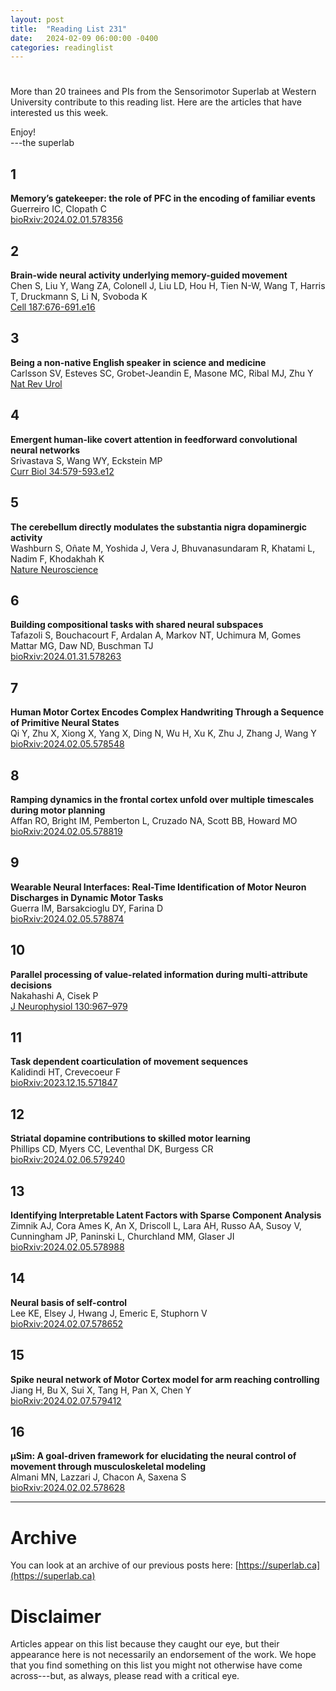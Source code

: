 ```yaml
---
layout: post
title:  "Reading List 231"
date:   2024-02-09 06:00:00 -0400
categories: readinglist
---
```


# 

More than 20 trainees and PIs from the Sensorimotor Superlab at Western University contribute to this reading list. Here are the articles that have interested us this week.

Enjoy!  
---the superlab 


## 1
**Memory’s gatekeeper: the role of PFC in the encoding of familiar events**  
Guerreiro IC, Clopath C  
[bioRxiv:2024.02.01.578356](https://www.biorxiv.org/content/10.1101/2024.02.01.578356v1.abstract)

## 2
**Brain-wide neural activity underlying memory-guided movement**  
Chen S, Liu Y, Wang ZA, Colonell J, Liu LD, Hou H, Tien N-W, Wang T, Harris T, Druckmann S, Li N, Svoboda K  
[Cell 187:676-691.e16](https://www.cell.com/article/S0092867423014459/abstract)

## 3
**Being a non-native English speaker in science and medicine**  
Carlsson SV, Esteves SC, Grobet-Jeandin E, Masone MC, Ribal MJ, Zhu Y  
[Nat Rev Urol](https://www.nature.com/articles/s41585-023-00839-7)

## 4
**Emergent human-like covert attention in feedforward convolutional neural networks**  
Srivastava S, Wang WY, Eckstein MP  
[Curr Biol 34:579-593.e12](https://www.cell.com/article/S096098222301758X/abstract)

## 5
**The cerebellum directly modulates the substantia nigra dopaminergic activity**  
Washburn S, Oñate M, Yoshida J, Vera J, Bhuvanasundaram R, Khatami L, Nadim F, Khodakhah K  
[Nature Neuroscience](https://www.nature.com/articles/s41593-023-01560-9)

## 6
**Building compositional tasks with shared neural subspaces**  
Tafazoli S, Bouchacourt F, Ardalan A, Markov NT, Uchimura M, Gomes Mattar MG, Daw ND, Buschman TJ  
[bioRxiv:2024.01.31.578263](https://www.biorxiv.org/content/10.1101/2024.01.31.578263v1.abstract)

## 7
**Human Motor Cortex Encodes Complex Handwriting Through a Sequence of Primitive Neural States**  
Qi Y, Zhu X, Xiong X, Yang X, Ding N, Wu H, Xu K, Zhu J, Zhang J, Wang Y  
[bioRxiv:2024.02.05.578548](https://www.biorxiv.org/content/10.1101/2024.02.05.578548v1.abstract)

## 8
**Ramping dynamics in the frontal cortex unfold over multiple timescales during motor planning**  
Affan RO, Bright IM, Pemberton L, Cruzado NA, Scott BB, Howard MO  
[bioRxiv:2024.02.05.578819](https://www.biorxiv.org/content/10.1101/2024.02.05.578819v1.abstract)

## 9
**Wearable Neural Interfaces: Real-Time Identification of Motor Neuron Discharges in Dynamic Motor Tasks**  
Guerra IM, Barsakcioglu DY, Farina D  
[bioRxiv:2024.02.05.578874](https://www.biorxiv.org/content/10.1101/2024.02.05.578874v1.abstract)

## 10
**Parallel processing of value-related information during multi-attribute decisions**  
Nakahashi A, Cisek P  
[J Neurophysiol 130:967–979](https://journals.physiology.org/doi/10.1152/jn.00230.2023)

## 11
**Task dependent coarticulation of movement sequences**  
Kalidindi HT, Crevecoeur F  
[bioRxiv:2023.12.15.571847](https://www.biorxiv.org/content/10.1101/2023.12.15.571847v2.abstract)

## 12
**Striatal dopamine contributions to skilled motor learning**  
Phillips CD, Myers CC, Leventhal DK, Burgess CR  
[bioRxiv:2024.02.06.579240](https://www.biorxiv.org/content/10.1101/2024.02.06.579240v1.abstract)

## 13
**Identifying Interpretable Latent Factors with Sparse Component Analysis**  
Zimnik AJ, Cora Ames K, An X, Driscoll L, Lara AH, Russo AA, Susoy V, Cunningham JP, Paninski L, Churchland MM, Glaser JI  
[bioRxiv:2024.02.05.578988](https://www.biorxiv.org/content/10.1101/2024.02.05.578988v1.abstract)

## 14
**Neural basis of self-control**  
Lee KE, Elsey J, Hwang J, Emeric E, Stuphorn V  
[bioRxiv:2024.02.07.578652](https://www.biorxiv.org/content/10.1101/2024.02.07.578652v1.abstract)

## 15
**Spike neural network of Motor Cortex model for arm reaching controlling**  
Jiang H, Bu X, Sui X, Tang H, Pan X, Chen Y  
[bioRxiv:2024.02.07.579412](https://www.biorxiv.org/content/10.1101/2024.02.07.579412v1.abstract)

## 16
**µSim: A goal-driven framework for elucidating the neural control of movement through musculoskeletal modeling**  
Almani MN, Lazzari J, Chacon A, Saxena S  
[bioRxiv:2024.02.02.578628](https://www.biorxiv.org/content/10.1101/2024.02.02.578628v1.abstract)


---
# Archive
You can look at an archive of our previous posts here: [https://superlab.ca](https://superlab.ca)


# Disclaimer
Articles appear on this list because they caught our eye, but their appearance here is not necessarily an endorsement of the work. We hope that you find something on this list you might not otherwise have come across---but, as always, please read with a critical eye. 

